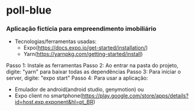 # poll-blue

### Aplicação fictícia para empreendimento imobiliário

- Tecnologias/ferramentas usadas:
  - Expo(https://docs.expo.io/get-started/installation/)
  - Yarn(https://yarnpkg.com/getting-started/install)

Passo 1: Instale as ferramentas
Passo 2: Ao entrar na pasta do projeto, digite: "yarn" para baixar todas as dependências
Passo 3: Para iniciar o server, digite: "expo start"
Passo 4: Para usar a aplicação:
  - Emulador de android(android studio, genymotion) 
                 ou
  - Expo client no smartphone(https://play.google.com/store/apps/details?id=host.exp.exponent&hl=pt_BR)

